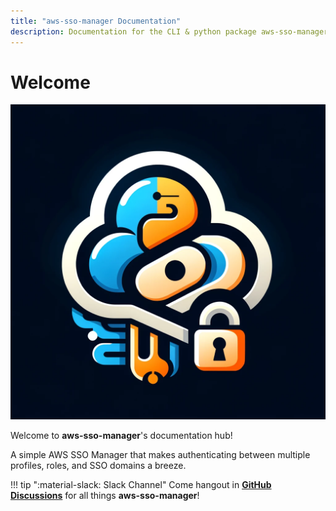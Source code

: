 ```yaml
---
title: "aws-sso-manager Documentation"
description: Documentation for the CLI & python package aws-sso-manager.
---
```


# Welcome

![aws-sso-manager-logo](img/logo.png)

Welcome to **aws-sso-manager**'s documentation hub!

A simple AWS SSO Manager that makes authenticating between multiple profiles, roles, and
SSO domains a breeze. 

!!! tip ":material-slack: Slack Channel"
    Come hangout in [**GitHub Discussions**](https://github.com/brett-fitz/aws-sso-manager/discussions) for all things **aws-sso-manager**!
